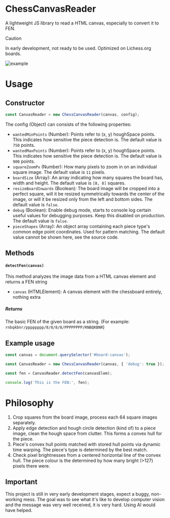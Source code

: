 # ChessCanvasReader

A lightweight JS library to read a HTML canvas, especially to convert it to FEN.

> [!CAUTION]
In early development, not ready to be used. Optimized on Lichess.org boards.

![example](https://github.com/user-attachments/assets/ad96237f-971a-415f-8be7-c1ca60e09409)

# Usage

## Constructor

```js
const CanvasReader = new ChessCanvasReader(canvas, config);
```

The config (Object) can consists of the following properties:

- `wantedMinPoints` (Number): Points refer to (x, y) houghSpace points. This indicates how sensitive the piece detection is. The default value is `750` points.
- `wantedMaxPoints` (Number): Points refer to (x, y) houghSpace points. This indicates how sensitive the piece detection is. The default value is `900` points.
- `squareZoomPx` (Number): How many pixels to zoom in on an individual square image. The default value is `11` pixels.
- `boardSize` (Array): An array indicating how many squares the board has, width and height. The default value is `[8, 8]` squares.
- `resizeBoardInwards` (Boolean): The board image will be cropped into a perfect square, will it be resized symmetrically towards the center of the image, or will it be resized only from the left and bottom sides. The default value is `false`.
- `debug` (Boolean): Enable debug mode, starts to console log certain useful values for debugging purposes. Keep this disabled on production. The default value is `false`.
- `pieceShapes` (Array): An object array containing each piece type's common edge point coordinates. Used for pattern matching. The default value cannot be shown here, see the source code.

## Methods

#### `detectFen(canvas)`

This method analyzes the image data from a HTML canvas element and returns a FEN string

- `canvas` (HTMLElement): A canvas element with the chessboard entirely, nothing extra

##### Returns

The basic FEN of the given board as a string. (For example: `rnbqkbnr/pppppppp/8/8/8/8/PPPPPPPP/RNBQKBNR`)

## Example usage

```js
const canvas = document.querySelector('#board-canvas');

const CanvasReader = new ChessCanvasReader(canvas, { 'debug': true });

const fen = CanvasReader.detectFen(canvasElem);

console.log('This is the FEN:', fen);
```

# Philosophy

1. Crop squares from the board image, process each 64 square images separately.
2. Apply edge detection and hough circle detection (kind of) to a piece image, clean the hough space from clutter. This forms a convex hull for the piece.
3. Piece's convex hull points matched with stored hull points via dynamic time warping. The piece's type is determined by the best match.
4. Check pixel brightnesses from a centered horizontal line of the convex hull. The piece colour is the determined by how many bright (>127) pixels there were.

## Important

This project is still in very early development stages, expect a buggy, non-working mess. The goal was to see what it's like to develop computer vision and the message was very well received, it is very hard. Using AI would have helped.
